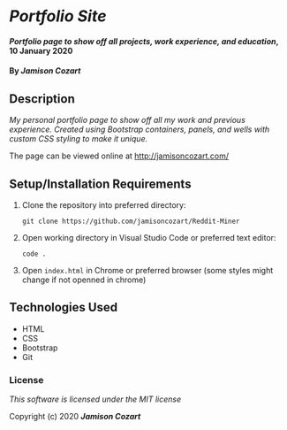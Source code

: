 # _Portfolio Site_

#### _Portfolio page to show off all projects, work experience, and education_, 10 January 2020

#### By _**Jamison Cozart**_

## Description

_My personal portfolio page to show off all my work and previous experience. Created using Bootstrap containers, panels, and wells with custom CSS styling to make it unique._

The page can be viewed online at http://jamisoncozart.com/

## Setup/Installation Requirements

1. Clone the repository into preferred directory:
    ```
    git clone https://github.com/jamisoncozart/Reddit-Miner
    ```
2. Open working directory in Visual Studio Code or preferred text editor:
    ```
    code .
    ```
3. Open `index.html` in Chrome or preferred browser (some styles might change if not openned in chrome)

## Technologies Used

* HTML
* CSS
* Bootstrap
* Git

### License

*This software is licensed under the MIT license*

Copyright (c) 2020 **_Jamison Cozart_**
